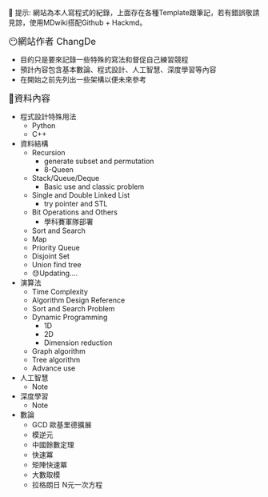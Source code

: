 ﻿
📢  提示: 網站為本人寫程式的紀錄，上面存在各種Template跟筆記，若有錯誤敬請見諒，使用MDwiki搭配Github + Hackmd。

<font size=4>😶網站作者 ChangDe</font><br>
* 目的只是要來記錄一些特殊的寫法和督促自己練習競程
* 預計內容包含基本數論、程式設計、人工智慧、深度學習等內容
* 在開始之前先列出一些架構以便未來參考

<font size=4>📃資料內容</font><br>
* 程式設計特殊用法
    * Python
    * C++
* 資料結構
    * Recursion
        * generate subset and permutation
        * 8-Queen
    * Stack/Queue/Deque
        * Basic use and classic problem
    * Single and Double Linked List
        * try pointer and STL
    * Bit Operations and Others
        * 學科賽軍隊部署
    * Sort and Search
    * Map
    * Priority Queue
    * Disjoint Set
    * Union find tree
    * 😓Updating....
* 演算法
    * Time Complexity
    * Algorithm Design Reference
    * Sort and Search Problem
    * Dynamic Programming
        * 1D
        * 2D
        * Dimension reduction
    * Graph algorithm
    * Tree algorithm
    * Advance use
* 人工智慧
    * Note
* 深度學習
    * Note
* 數論
    * GCD 歐基里德擴展
    * 模逆元
    * 中國餘數定理
    * 快速冪
    * 矩陣快速冪
    * 大數取模
    * 拉格朗日 N元一次方程